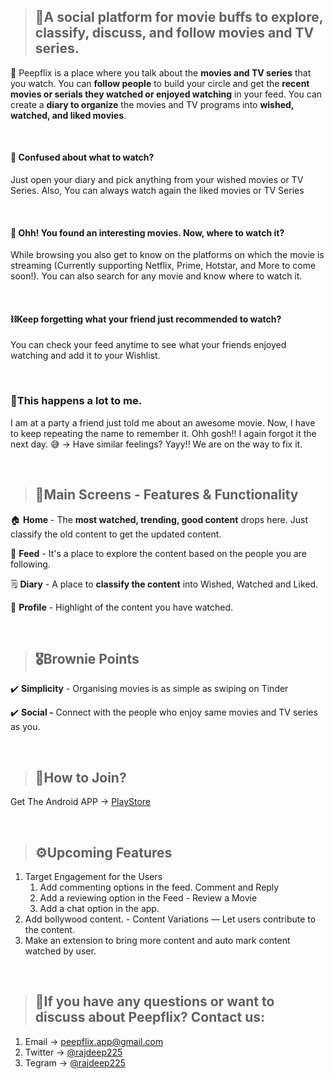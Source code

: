 >## 🚧**A social platform for movie buffs to explore, classify, discuss, and follow movies and TV series.**   
  
  
👀  Peepflix is a place where you talk about the **movies and TV series** that you watch. You can **follow people** to build your circle and get the **recent movies or serials they watched or enjoyed watching** in your feed. You can create a **diary to organize** the movies and TV programs into **wished, watched, and liked movies**.

&nbsp;  

#### 🤔 Confused about what to watch?
Just open your diary and pick anything from your wished movies or TV Series. Also, You can always watch again the liked movies or TV Series

&nbsp;  
#### 🧠 Ohh! You found an interesting movies. Now, where to watch it?
While browsing you also get to know on the platforms on which the movie is streaming (Currently supporting Netflix, Prime, Hotstar, and More to come soon!). You can also search for any movie and know where to watch it.

&nbsp;  

#### ⛓️Keep forgetting what your friend just recommended to watch?
You can check your feed anytime to see what your friends enjoyed watching and add it to your Wishlist.

&nbsp;  

### 🔁This happens a lot to me. 
I am at a party a friend just told me about an awesome movie. Now, I have to keep repeating the name to remember it. Ohh gosh!! I again forgot it the next day. 😅 → Have similar feelings? Yayy!! We are on the way to fix it.  
  

&nbsp;
&nbsp;
>## 📱**Main Screens - Features & Functionality**

🏠 **Home** - The **most watched, trending, good content** drops here. Just classify the old content to get the updated content.

📡 **Feed** - It's a place to explore the content based on the people you are following.

🗒️ **Diary** - A place to **classify the content** into Wished, Watched and Liked.

🧑 **Profile** - Highlight of the content you have watched.
  
 
&nbsp;
&nbsp;
>## 🎖️**Brownie Points**

✔️ **Simplicity** - Organising movies is as simple as swiping on Tinder

✔️ **Social -** Connect with the people who enjoy same movies and TV series as you.


&nbsp;
&nbsp;
>## 🤝**How to Join?**

Get The Android APP → [PlayStore](https://play.google.com/store/apps/details?id=com.peepflix.app)


&nbsp;
&nbsp;
>## ⚙️**Upcoming Features**

1. Target Engagement for the Users
    1. Add commenting options in the feed. Comment and Reply
    2. Add a reviewing option in the Feed - Review a Movie
    3. Add a chat option in the app.
2. Add bollywood content. - Content Variations — Let users contribute to the content.
3. Make an extension to bring more content and auto mark content watched by user.

&nbsp;
&nbsp;
>## 🤙If you have any questions or want to discuss about Peepflix? Contact us:

1. Email -> [peepflix.app@gmail.com](mailto:peepflix.app@gmail.com)
2. Twitter → [@rajdeep225](https://twitter.com/rajdeep225)
3. Tegram → [@rajdeep225](https://t.me/rajdeep225)
